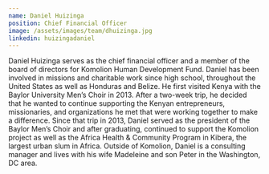 ```yaml
---
name: Daniel Huizinga
position: Chief Financial Officer
image: /assets/images/team/dhuizinga.jpg
linkedin: huizingadaniel
---
```


Daniel Huizinga serves as the chief financial officer and a member of the board of directors for Komolion Human Development Fund. Daniel has been involved in missions and charitable work since high school, throughout the United States as well as Honduras and Belize. He first visited Kenya with the Baylor University Men’s Choir in 2013. After a two-week trip, he decided that he wanted to continue supporting the Kenyan entrepreneurs, missionaries, and organizations he met that were working together to make a difference. Since that trip in 2013, Daniel served as the president of the Baylor Men’s Choir and after graduating, continued to support the Komolion project as well as the Africa Health & Community Program in Kibera, the largest urban slum in Africa. Outside of Komolion, Daniel is a consulting manager and lives with his wife Madeleine and son Peter in the Washington, DC area.
